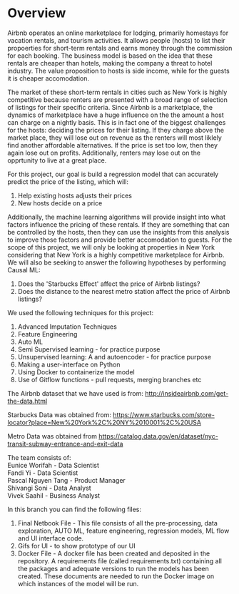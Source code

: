 # Overview

Airbnb operates an online marketplace for lodging, primarily homestays for vacation rentals, and tourism activities. It allows people (hosts) to list their propoerties for short-term rentals and earns money through the commission for each booking. The business model is based on the idea that these rentals are cheaper than hotels, making the company a threat to hotel industry. The value proposition to hosts is side income, while for the guests it is cheaper accomodation.

The market of these short-term rentals in cities such as New York is highly competitive because renters are presented with a broad range of selection of listings for their specific criteria. Since Airbnb is a marketplace, the dynamics of marketplace have a huge influence on the the amount a host can charge on a nightly basis. This is in fact one of the biggest challenges for the hosts: deciding the prices for their listing. If they charge above the market place, they will lose out on revenue as the renters will most liklely find another affordable alternatives. If the price is set too low, then they again lose out on profits. Additionally, renters may lose out on the opprtunity to live at a great place.

For this project, our goal is build a regression model that can accurately predict the price of the listing, which will:
1) Help existing hosts adjusts their prices
2) New hosts decide on a price

Additionally, the machine learning algorithms will provide insight into what factors influence the pricing of these rentals. If they are something that can be controlled by the hosts, then they can use the insights from this analysis to improve those factors and provide better accomodation to guests. For the scope of this project, we will only be looking at properties in New York considering that New York is a highly competitive marketplace for Airbnb. We will also be seeking to answer the following hypotheses by performing Causal ML:
1) Does the 'Starbucks Effect' affect the price of Airbnb listings?
2) Does the distance to the nearest metro station affect the price of Airbnb listings?

We used the following techniques for this project: 
1) Advanced Imputation Techniques
2) Feature Engineering 
3) Auto ML 
4) Semi Supervised learning - for practice purpose
5) Unsupervised learning: A and autoencoder - for practice purpose
6) Making a user-interface on Python 
7) Using Docker to containerize the model 
8) Use of Gitflow functions - pull requests, merging branches etc

The Airbnb dataset that we have used is from: http://insideairbnb.com/get-the-data.html

Starbucks Data was obtained from: https://www.starbucks.com/store-locator?place=New%20York%2C%20NY%2010001%2C%20USA

Metro Data was obtained from https://catalog.data.gov/en/dataset/nyc-transit-subway-entrance-and-exit-data

The team consists of:  
Eunice Worifah - Data Scientist  
Fandi Yi - Data Scientist  
Pascal Nguyen Tang - Product Manager  
Shivangi Soni - Data Analyst  
Vivek Saahil - Business Analyst  

In this branch you can find the following files: 
1) Final Netbook File - This file consists of all the pre-processing, data exploration, AUTO ML, feature engineering, regression models, ML flow and UI interface code.  
2) Gifs for UI - to show prototype of our UI
3) Docker File - A docker file has been created and deposited in the repository. A requirements file (called requirements.txt) containing all the packages and adequate versions to run the models has been created. These documents are needed to run the Docker image on which instances of the model will be run.
